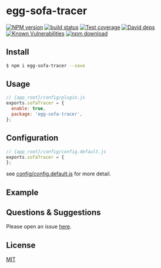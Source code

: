 # egg-sofa-tracer

[![NPM version][npm-image]][npm-url]
[![build status][travis-image]][travis-url]
[![Test coverage][codecov-image]][codecov-url]
[![David deps][david-image]][david-url]
[![Known Vulnerabilities][snyk-image]][snyk-url]
[![npm download][download-image]][download-url]

[npm-image]: https://img.shields.io/npm/v/egg-sofa-tracer.svg?style=flat-square
[npm-url]: https://npmjs.org/package/egg-sofa-tracer
[travis-image]: https://img.shields.io/travis/eggjs/egg-sofa-tracer.svg?style=flat-square
[travis-url]: https://travis-ci.org/eggjs/egg-sofa-tracer
[codecov-image]: https://img.shields.io/codecov/c/github/eggjs/egg-sofa-tracer.svg?style=flat-square
[codecov-url]: https://codecov.io/github/eggjs/egg-sofa-tracer?branch=master
[david-image]: https://img.shields.io/david/eggjs/egg-sofa-tracer.svg?style=flat-square
[david-url]: https://david-dm.org/eggjs/egg-sofa-tracer
[snyk-image]: https://snyk.io/test/npm/egg-sofa-tracer/badge.svg?style=flat-square
[snyk-url]: https://snyk.io/test/npm/egg-sofa-tracer
[download-image]: https://img.shields.io/npm/dm/egg-sofa-tracer.svg?style=flat-square
[download-url]: https://npmjs.org/package/egg-sofa-tracer

<!--
Description here.
-->

## Install

```bash
$ npm i egg-sofa-tracer --save
```

## Usage

```js
// {app_root}/config/plugin.js
exports.sofaTracer = {
  enable: true,
  package: 'egg-sofa-tracer',
};
```

## Configuration

```js
// {app_root}/config/config.default.js
exports.sofaTracer = {
};
```

see [config/config.default.js](config/config.default.js) for more detail.

## Example

<!-- example here -->

## Questions & Suggestions

Please open an issue [here](https://github.com/eggjs/egg/issues).

## License

[MIT](LICENSE)

